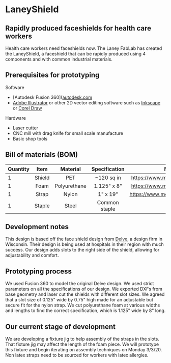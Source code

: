 # LaneyShield
## Rapidly produced faceshields for health care workers

Health care workers need faceshields now. The Laney FabLab has created the LaneyShield, a faceshield that can be rapidly produced using 4 components and with common industrial materials.

## Prerequisites for prototyping
Software
- [Autodesk Fusion 360]([autodesk.com](https://www.autodesk.com/products/fusion-360/overview)
- [Adobe Illustrator](https://www.adobe.com/products/illustrator.html) or other 2D vector editing software such as [Inkscape](https://inkscape.org/) or [Corel Draw](https://www.coreldraw.com/en/)

Hardware
- Laser cutter
- CNC mill with drag knife for small scale manufacture
- Basic shop tools

## Bill of materials (BOM)

| Quantity   |      Item      |  Material |  Specification |  McMaster  |
|----------|:-------------:|:-------:|:----:|:---:|
| 1 |  Shield | PET |  ~120 sq in | https://www.mcmaster.com/8567k64 |
| 1 |    Foam   |  Polyurethane |  1.125" x 8"  | https://www.mcmaster.com/8614k84
| 1 | Strap |    Nylon | 1" x 19"  |  https://www.mcmaster.com/88225k68  |
| 1 | Staple |    Steel | Common staple  |    |


## Development notes

This design is based off the face shield design from [Delve](https://www.delve.com/insights/face-shield-designs-to-fill-the-gap), a design firm in Wisconsin. Their design is being used at hospitals in their region with much success. Our design adds slots to the right side of the shield, allowing for adjustability and comfort.

## Prototyping process

We used Fusion 360 to model the original Delve design. We used strict parameters on all the specifications of our design. We exported DXFs from base geometry and laser cut the shields with different slot sizes. We agreed that a slot size of 0.125" wide by 0.75" high made for an adjustable but secure fit for the nylon strap. We cut polyurethane foam at various widths and lengths to find the correct specification, which is 1.125" wide by 8" long.

## Our current stage of development

We are developing a fixture jig to help assembly of the straps in the slots. That fixture jig may affect the length of the foam piece. We will prototype this fixture and begin iterating on assembly techniques on Monday 3/3/20. Non latex straps need to be sourced for workers with latex allergies.

